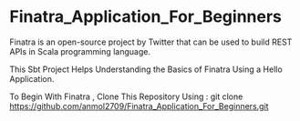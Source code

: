 # Finatra_Application_For_Beginners

Finatra is an open-source project by Twitter that can be used to build REST APIs in Scala programming language.

This Sbt Project Helps Understanding the Basics of Finatra Using a Hello Application.

To Begin With Finatra , Clone This Repository Using : git clone https://github.com/anmol2709/Finatra_Application_For_Beginners.git
